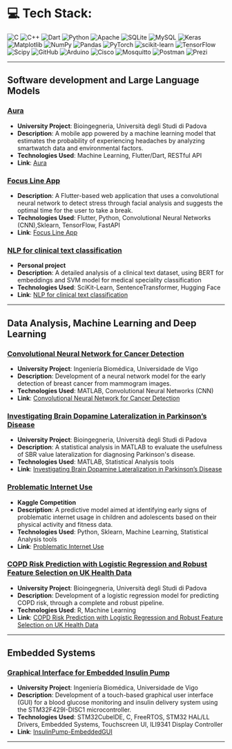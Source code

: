 # 💻 Tech Stack:
![C](https://img.shields.io/badge/c-%2300599C.svg?style=for-the-badge&logo=c&logoColor=white) ![C++](https://img.shields.io/badge/c++-%2300599C.svg?style=for-the-badge&logo=c%2B%2B&logoColor=white) ![Dart](https://img.shields.io/badge/dart-%230175C2.svg?style=for-the-badge&logo=dart&logoColor=white) ![Python](https://img.shields.io/badge/python-3670A0?style=for-the-badge&logo=python&logoColor=ffdd54) ![Apache](https://img.shields.io/badge/apache-%23D42029.svg?style=for-the-badge&logo=apache&logoColor=white) ![SQLite](https://img.shields.io/badge/sqlite-%2307405e.svg?style=for-the-badge&logo=sqlite&logoColor=white) ![MySQL](https://img.shields.io/badge/mysql-4479A1.svg?style=for-the-badge&logo=mysql&logoColor=white) ![Keras](https://img.shields.io/badge/Keras-%23D00000.svg?style=for-the-badge&logo=Keras&logoColor=white) ![Matplotlib](https://img.shields.io/badge/Matplotlib-%23ffffff.svg?style=for-the-badge&logo=Matplotlib&logoColor=black) ![NumPy](https://img.shields.io/badge/numpy-%23013243.svg?style=for-the-badge&logo=numpy&logoColor=white) ![Pandas](https://img.shields.io/badge/pandas-%23150458.svg?style=for-the-badge&logo=pandas&logoColor=white) ![PyTorch](https://img.shields.io/badge/PyTorch-%23EE4C2C.svg?style=for-the-badge&logo=PyTorch&logoColor=white) ![scikit-learn](https://img.shields.io/badge/scikit--learn-%23F7931E.svg?style=for-the-badge&logo=scikit-learn&logoColor=white) ![TensorFlow](https://img.shields.io/badge/TensorFlow-%23FF6F00.svg?style=for-the-badge&logo=TensorFlow&logoColor=white) ![Scipy](https://img.shields.io/badge/SciPy-%230C55A5.svg?style=for-the-badge&logo=scipy&logoColor=%white) ![GitHub](https://img.shields.io/badge/github-%23121011.svg?style=for-the-badge&logo=github&logoColor=white) ![Arduino](https://img.shields.io/badge/-Arduino-00979D?style=for-the-badge&logo=Arduino&logoColor=white) ![Cisco](https://img.shields.io/badge/cisco-%23049fd9.svg?style=for-the-badge&logo=cisco&logoColor=black) ![Mosquitto](https://img.shields.io/badge/mosquitto-%233C5280.svg?style=for-the-badge&logo=eclipsemosquitto&logoColor=white) ![Postman](https://img.shields.io/badge/Postman-FF6C37?style=for-the-badge&logo=postman&logoColor=white) ![Prezi](https://img.shields.io/badge/Prezi-%23000000.svg?style=for-the-badge&logo=Prezi&logoColor=white)

---

## Software development and Large Language Models

### **[Aura](https://github.com/pietroruzzante/aura)**
   - **University Project**: Bioingegneria, Università degli Studi di Padova
   - **Description**: A mobile app powered by a machine learning model that estimates the probability of experiencing headaches by analyzing smartwatch data and environmental factors.
   - **Technologies Used**: Machine Learning, Flutter/Dart, RESTful API
   - **Link**: [Aura](https://github.com/pietroruzzante/aura)

### **[Focus Line App](https://github.com/pietroruzzante/focus-line-app)**
   - **Description**: A Flutter-based web application that uses a convolutional neural network to detect stress through facial analysis and suggests the optimal time for the user to take a break.
   - **Technologies Used**: Flutter, Python, Convolutional Neural Networks (CNN),Sklearn, TensorFlow, FastAPI
   - **Link**: [Focus Line App](https://github.com/pietroruzzante/focus-line-app)

### **[NLP for clinical text classification](https://github.com/pietroruzzante/nlp-clinical-text-classification)**
   - **Personal project**
   - **Description**: A detailed analysis of a clinical text dataset, using BERT for embeddings and SVM model for medical speciality classification
   - **Technologies Used**: SciKit-Learn, SentenceTransformer, Hugging Face
   - **Link**: [NLP for clinical text classification](https://github.com/pietroruzzante/nlp-clinical-text-classification)

---

## Data Analysis, Machine Learning and Deep Learning

### **[Convolutional Neural Network for Cancer Detection](https://github.com/pietroruzzante/cnn-breast-cancer-detection)**
  - **University Project**: Ingeniería Biomédica, Universidade de Vigo
   - **Description**: Development of a neural network model for the early detection of breast cancer from mammogram images.
   - **Technologies Used**: MATLAB, Convolutional Neural Networks (CNN)
   - **Link**: [Convolutional Neural Network for Cancer Detection](https://github.com/pietroruzzante/cnn-breast-cancer-detection)

### **[Investigating Brain Dopamine Lateralization in Parkinson’s Disease](https://github.com/pietroruzzante/brain-dopamine-lateralization-in-parkinson-disease)**
   - **University Project**: Bioingegneria, Università degli Studi di Padova 
   - **Description**: A statistical analysis in MATLAB to evaluate the usefulness of SBR value lateralization for diagnosing Parkinson's disease.
   - **Technologies Used**: MATLAB, Statistical Analysis tools
   - **Link**: [Investigating Brain Dopamine Lateralization in Parkinson’s Disease](https://github.com/pietroruzzante/brain-dopamine-lateralization-in-parkinson-disease)

### **[Problematic Internet Use](https://github.com/pietroruzzante/problematic-internet-use)**
   - **Kaggle Competition**
   - **Description**: A predictive model aimed at identifying early signs of problematic internet usage in children and adolescents based on their physical activity and fitness data.
   - **Technologies Used**: Python, Sklearn, Machine Learning, Statistical Analysis tools
   - **Link**: [Problematic Internet Use](https://github.com/pietroruzzante/problematic-internet-use)

### **[COPD Risk Prediction with Logistic Regression and Robust Feature Selection on UK Health Data](https://github.com/pietroruzzante/copd-prediction)**
   - **University Project**: Bioingegneria, Università degli Studi di Padova
   - **Description**: Development of a logistic regression model for predicting COPD risk, through a complete and robust pipeline.
   - **Technologies Used**: R, Machine Learning
   - **Link**: [COPD Risk Prediction with Logistic Regression and Robust Feature Selection on UK Health Data](https://github.com/pietroruzzante/copd-prediction)

---

## Embedded Systems

### **[Graphical Interface for Embedded Insulin Pump](https://github.com/pietroruzzante/InsulinPump-EmbeddedGUI)**
   - **University Project**: Ingeniería Biomédica, Universidade de Vigo
   - **Description**: Development of a touch-based graphical user interface (GUI) for a blood glucose monitoring and insulin delivery system using the STM32F429I-DISC1 microcontroller.
   - **Technologies Used**: STM32CubeIDE, C, FreeRTOS, STM32 HAL/LL Drivers, Embedded Systems, Touchscreen UI, ILI9341 Display Controller
   - **Link**: [InsulinPump-EmbeddedGUI](https://github.com/pietroruzzante/InsulinPump-EmbeddedGUI)

---




